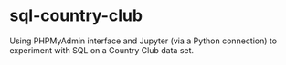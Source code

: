 # sql-country-club

Using PHPMyAdmin interface and Jupyter (via a Python connection) to experiment with SQL on a Country Club data set.
